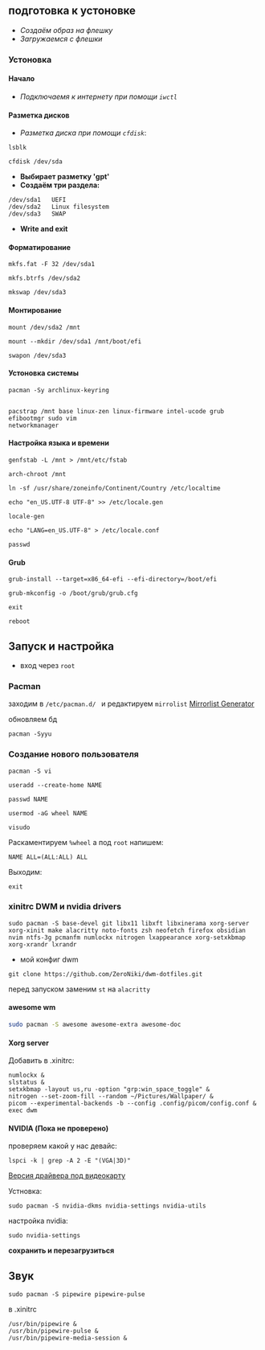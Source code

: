 ## подготовка к устоновке
- *Создаём образ на флешку*
- *Загружаемся с флешки*

### Устоновка
#### Начало

- *Подключаемя к интернету при помощи `iwctl`*

#### Разметка дисков
- *Разметка диска при помощи `cfdisk`*:
```
lsblk

cfdisk /dev/sda
```

-  **Выбирает разметку 'gpt'**
- **Создаём три раздела:**

```
/dev/sda1   UEFI
/dev/sda2   Linux filesystem
/dev/sda3   SWAP
```

- **Write and exit**

#### Форматирование
```
mkfs.fat -F 32 /dev/sda1

mkfs.btrfs /dev/sda2

mkswap /dev/sda3
```

#### Монтирование

```
mount /dev/sda2 /mnt

mount --mkdir /dev/sda1 /mnt/boot/efi

swapon /dev/sda3
```

#### Устоновка системы
```
pacman -Sy archlinux-keyring


pacstrap /mnt base linux-zen linux-firmware intel-ucode grub efibootmgr sudo vim  
networkmanager
```

####  Настройка языка и времени 
```
genfstab -L /mnt > /mnt/etc/fstab
```

```
arch-chroot /mnt

ln -sf /usr/share/zoneinfo/Continent/Country /etc/localtime

echo "en_US.UTF-8 UTF-8" >> /etc/locale.gen

locale-gen

echo "LANG=en_US.UTF-8" > /etc/locale.conf

passwd
```

#### Grub
```
grub-install --target=x86_64-efi --efi-directory=/boot/efi

grub-mkconfig -o /boot/grub/grub.cfg

exit

reboot
```


## Запуск и настройка

- вход через `root`
### Pacman 
заходим в `/etc/pacman.d/ ` и редактируем `mirrolist`
[Mirrorlist Generator](https://archlinux.org/mirrorlist/)

обновляем бд 
```
pacman -Syyu
```

### Cоздание нового пользователя

```
pacman -S vi 

useradd --create-home NAME

passwd NAME

usermod -aG wheel NAME

visudo
```

Раскаментируем `%wheel` а под `root` напишем:
```
NAME ALL=(ALL:ALL) ALL
```


Выходим: 
```
exit 
```


### xinitrc DWM и nvidia drivers
```shell
sudo pacman -S base-devel git libx11 libxft libxinerama xorg-server xorg-xinit make alacritty noto-fonts zsh neofetch firefox obsidian nvim ntfs-3g pcmanfm numlockx nitrogen lxappearance xorg-setxkbmap xorg-xrandr lxrandr
```


- мой конфиг dwm 
```shell 
git clone https://github.com/ZeroNiki/dwm-dotfiles.git
```

перед запуском заменим `st` на `alacritty`

#### awesome wm
```bash
sudo pacman -S awesome awesome-extra awesome-doc
```

#### Xorg server
Добавить в .xinitrc:
```
numlockx &
slstatus &
setxkbmap -layout us,ru -option "grp:win_space_toggle" &
nitrogen --set-zoom-fill --random ~/Pictures/Wallpaper/ &
picom --experimental-backends -b --config .config/picom/config.conf &
exec dwm 
```


#### NVIDIA (Пока не проверено)
проверяем какой у нас девайс:
```shell
lspci -k | grep -A 2 -E "(VGA|3D)"
```

[Версия драйвера под видеокарту](https://www.nvidia.com/Download/index.aspx)

Устновка:
```shell
sudo pacman -S nvidia-dkms nvidia-settings nvidia-utils 
```

настройка nvidia:
```shell
sudo nvidia-settings
```

**сохранить и перезагрузиться** 

## Звук
```
sudo pacman -S pipewire pipewire-pulse
```

в .xinitrc 
```
/usr/bin/pipewire &
/usr/bin/pipewire-pulse &
/usr/bin/pipewire-media-session &
```















